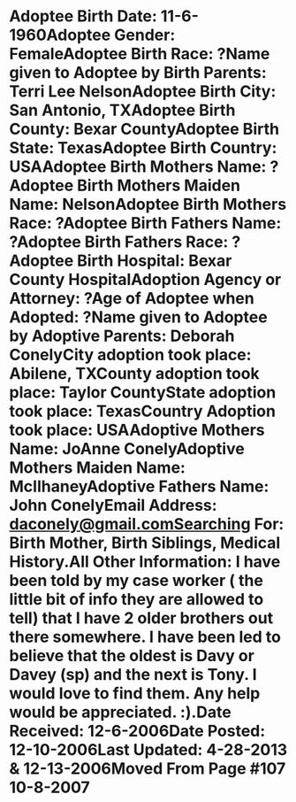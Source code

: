 # Adoptee Birth Date: 11-6-1960Adoptee Gender: FemaleAdoptee Birth Race: ?Name given to Adoptee by Birth Parents: Terri Lee NelsonAdoptee Birth City: San Antonio, TXAdoptee Birth County: Bexar CountyAdoptee Birth State: TexasAdoptee Birth Country: USAAdoptee Birth Mothers Name: ?Adoptee Birth Mothers Maiden Name: NelsonAdoptee Birth Mothers Race: ?Adoptee Birth Fathers Name: ?Adoptee Birth Fathers Race: ?Adoptee Birth Hospital: Bexar County HospitalAdoption Agency or Attorney: ?Age of Adoptee when Adopted: ?Name given to Adoptee by Adoptive Parents: Deborah ConelyCity adoption took place: Abilene, TXCounty adoption took place: Taylor CountyState adoption took place: TexasCountry Adoption took place: USAAdoptive Mothers Name: JoAnne ConelyAdoptive Mothers Maiden Name: McIlhaneyAdoptive Fathers Name: John ConelyEmail Address: daconely@gmail.comSearching For: Birth Mother, Birth Siblings, Medical History.All Other Information: I have been told by my case worker ( the little bit of info they are allowed to tell) that I have 2 older brothers out there somewhere. I have been led to believe that the oldest is Davy or Davey (sp) and the next is Tony. I would love to find them. Any help would be appreciated. :).Date Received: 12-6-2006Date Posted: 12-10-2006Last Updated: 4-28-2013 & 12-13-2006Moved From Page #107 10-8-2007